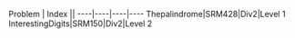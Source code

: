 Problem | Index ||
----|----|----|----
Thepalindrome|SRM428|Div2|Level 1
InterestingDigits|SRM150|Div2|Level 2
